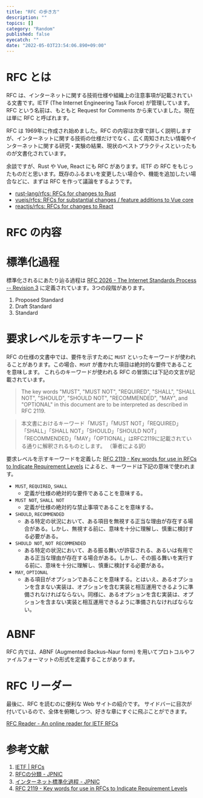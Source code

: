 ```yaml
---
title: "RFC の歩き方"
description: ""
topics: []
category: "Random"
published: false
eyecatch: ""
date: "2022-05-03T23:54:06.890+09:00"
---
```


# RFC とは

RFC は、インターネットに関する技術仕様や組織上の注意事項が記載されている文書です。IETF (The Internet Engineering Task
Force) が管理しています。 RFC という名前は、もともと Request for Comments から来ていました。現在は単に RFC と呼ばれます。

RFC は 1969年に作成され始めました。RFC
の内容は次章で詳しく説明しますが、インターネットに関する技術の仕様だけでなく、広く周知されたい情報やインターネットに関する研究・実験の結果、現状のベストプラクティスといったものが文書化されています。

<!-- - [RFC 7231 - Hypertext Transfer Protocol (HTTP/1.1): Semantics and Content](https://datatracker.ietf.org/doc/html/rfc7231)
  - HTTP 1.1 の RFC
- [RFC 8259 - The JavaScript Object Notation (JSON) Data Interchange Format](https://datatracker.ietf.org/doc/html/rfc8259)
  - JSON の RFC
- [RFC 3629 - UTF-8, a transformation format of ISO 10646](https://datatracker.ietf.org/doc/html/rfc3629)
  - UTF-8 の RFC
- [RFC 1149 - Standard for the transmission of IP datagrams on avian carriers](https://datatracker.ietf.org/doc/html/rfc1149)
  - 鳥類キャリアによるIP（ジョーク） -->

余談ですが、Rust や Vue, React にも RFC があります。IETF の RFC
をもじったものだと思います。既存のふるまいを変更したい場合や、機能を追加したい場合などに、まずは RFC を作って議論をするようです。

- [rust-lang/rfcs: RFCs for changes to Rust](https://github.com/rust-lang/rfcs)
- [vuejs/rfcs: RFCs for substantial changes / feature additions to Vue core](https://github.com/vuejs/rfcs)
- [reactjs/rfcs: RFCs for changes to React](https://github.com/reactjs/rfcs)

# RFC の内容

# 標準化過程

標準化されるにあたり辿る過程は
[RFC 2026 - The Internet Standards Process -- Revision 3](https://datatracker.ietf.org/doc/html/rfc2026)
に定義されています。3つの段階があります。

1. Proposed Standard
1. Draft Standard
1. Standard

# 要求レベルを示すキーワード

RFC の仕様の文書中では、要件を示すために `MUST` といったキーワードが使われることがあります。この場合、`MSUT`
が書かれた項目は絶対的な要件であることを意味します。 これらのキーワードが使われる RFC の冒頭には下記の文言が記載されています。

> The key words "MUST", "MUST NOT", "REQUIRED", "SHALL", "SHALL NOT", "SHOULD",
> "SHOULD NOT", "RECOMMENDED", "MAY", and "OPTIONAL" in this document are to be
> interpreted as described in RFC 2119.

> 本文書におけるキーワード「MUST」「MUST NOT」「REQUIRED」「SHALL」「SHALL NOT」「SHOULD」「SHOULD
> NOT」「RECOMMENDED」「MAY」「OPTIONAL」はRFC2119に記載されている通りに解釈されるものとします。 （筆者による訳）

要求レベルを示すキーワードを定義した
[RFC 2119 - Key words for use in RFCs to Indicate Requirement Levels](https://datatracker.ietf.org/doc/html/rfc2119)
によると、キーワードは下記の意味で使われます。

- `MUST`, `REQUIRED`, `SHALL`
  - 定義が仕様の絶対的な要件であることを意味する。
- `MUST NOT`, `SHALL NOT`
  - 定義が仕様の絶対的な禁止事項であることを意味する。
- `SHOULD`, `RECOMMENDED`
  - ある特定の状況において、ある項目を無視する正当な理由が存在する場合がある。しかし、無視する前に、意味を十分に理解し、慎重に検討する必要がある。
- `SHOULD NOT`, `NOT RECOMMENDED`
  - ある特定の状況において、ある振る舞いが許容される、あるいは有用である正当な理由が存在する場合がある。しかし、その振る舞いを実行する前に、意味を十分に理解し、慎重に検討する必要がある。
- `MAY`, `OPTIONAL`
  - ある項目がオプションであることを意味する。とはいえ、あるオプションを含まない実装は、オプションを含む実装と相互運用できるように準備されなければならない。同様に、あるオプションを含む実装は、オプションを含まない実装と相互運用できるように準備されなければならない。

# ABNF

RFC 内では、ABNF (Augmented Backus–Naur form) を用いてプロトコルやファイルフォーマットの形式を定義することがあります。



# RFC リーダー

最後に、RFC を読むのに便利な Web サイトの紹介です。
サイドバーに目次が付いているので、全体を俯瞰しつつ、好きな章にすぐに飛ぶことができます。

[RFC Reader - An online reader for IETF RFCs](https://www.rfcreader.com/)

# 参考文献

1. [IETF | RFCs](https://www.ietf.org/standards/rfcs/)
1. [RFCの分類 - JPNIC](https://www.nic.ad.jp/ja/rfc-jp/RFC-Category.html)
1. [インターネット標準化過程 - JPNIC](https://www.nic.ad.jp/ja/rfc-jp/Std-track.html)
1. [RFC 2119 - Key words for use in RFCs to Indicate Requirement Levels](https://datatracker.ietf.org/doc/html/rfc2119)
